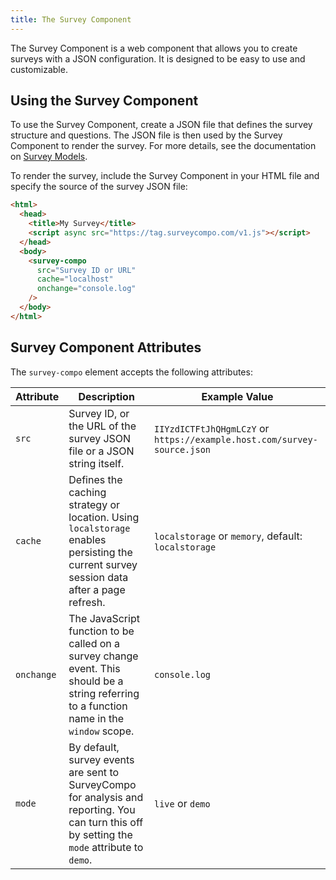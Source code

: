 ```yaml
---
title: The Survey Component
---
```


The Survey Component is a web component that allows you to create surveys with a JSON configuration. It is designed to be easy to use and customizable.

## Using the Survey Component

To use the Survey Component, create a JSON file that defines the survey structure and questions. The JSON file is then used by the Survey Component to render the survey. For more details, see the documentation on [Survey Models](/data-models/survey/).

To render the survey, include the Survey Component in your HTML file and specify the source of the survey JSON file:

```html
<html>
  <head>
    <title>My Survey</title>
    <script async src="https://tag.surveycompo.com/v1.js"></script>
  </head>
  <body>
    <survey-compo
      src="Survey ID or URL"
      cache="localhost"
      onchange="console.log"
    />
  </body>
</html>
```

## Survey Component Attributes

The `survey-compo` element accepts the following attributes:

| Attribute  | Description                                                                                                                                    | Example Value                                                           |
| ---------- | ---------------------------------------------------------------------------------------------------------------------------------------------- | ----------------------------------------------------------------------- |
| `src`      | Survey ID, or the URL of the survey JSON file or a JSON string itself.                                                                         | `IIYzdICTFtJhQHgmLCzY` or `https://example.host.com/survey-source.json` |
| `cache`    | Defines the caching strategy or location. Using `localstorage` enables persisting the current survey session data after a page refresh.        | `localstorage` or `memory`, default: `localstorage`                     |
| `onchange` | The JavaScript function to be called on a survey change event. This should be a string referring to a function name in the `window` scope.     | `console.log`                                                           |
| `mode`     | By default, survey events are sent to SurveyCompo for analysis and reporting. You can turn this off by setting the `mode` attribute to `demo`. | `live` or `demo`                                                        |
